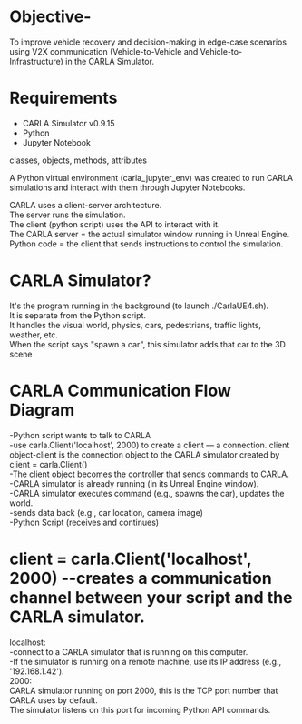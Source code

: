# Objective-
To improve vehicle recovery and decision-making in edge-case scenarios using V2X communication (Vehicle-to-Vehicle and Vehicle-to-Infrastructure) in the CARLA Simulator.

# Requirements
- CARLA Simulator v0.9.15
- Python 
- Jupyter Notebook

classes, objects, methods, attributes 

A Python virtual environment (carla_jupyter_env) was created to run CARLA simulations and interact with them through Jupyter Notebooks.

CARLA uses a client-server architecture.<br>
The server runs the simulation.<br>
The client (python script) uses the API to interact with it.<br>
The CARLA server = the actual simulator window running in Unreal Engine.<br>
Python code = the client that sends instructions to control the simulation.<br>

# CARLA Simulator?
It's the program running in the background (to launch ./CarlaUE4.sh).<br>
It is separate from the Python script.<br>
It handles the visual world, physics, cars, pedestrians, traffic lights, weather, etc.<br>
When the script says "spawn a car", this simulator adds that car to the 3D scene<br>

# CARLA Communication Flow Diagram
-Python script wants to talk to CARLA<br>
-use carla.Client('localhost', 2000) to create a client — a connection.  client object-client is the connection object to the CARLA simulator created by client = carla.Client()<br>
-The client object becomes the controller that sends commands to CARLA.<br>
-CARLA simulator is already running (in its Unreal Engine window).<br>
-CARLA simulator executes command (e.g., spawns the car), updates the world.<br>
-sends data back (e.g., car location, camera image)<br>
-Python Script (receives and continues)<br>

# client = carla.Client('localhost', 2000) --creates a communication channel between your script and the CARLA simulator.
localhost:<br>
-connect to a CARLA simulator that is running on this computer.<br>
-If the simulator is running on a remote machine, use its IP address (e.g., '192.168.1.42').<br>
2000: <br>
CARLA simulator running on port 2000, this is the TCP port number that CARLA uses by default.<br>
The simulator listens on this port for incoming Python API commands.<br>
